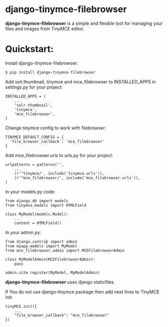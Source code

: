 django-tinymce-filebrowser
===

**django-tinymce-filebrowser** is a simple and flexible tool for managing your files and images from TinyMCE editor.

Quickstart:
===

Install django-tinymce-filebrowser:

    $ pip install django-tinymce-filebrowser

Add solr.thumbnail, tinymce and mce_filebrowser to INSTALLED_APPS in settings.py for your project:

    INSTALLED_APPS = (
        ...
        'solr.thumbnail',
        'tinymce',
        'mce_filebrowser',
    )
    
Change tinymce config to work with filebrowser:

    TINYMCE_DEFAULT_CONFIG = {
      'file_browser_callback': 'mce_filebrowser'
    }

Add mce_filebrowser.urls to urls.py for your project:

    urlpatterns = patterns('',
        ...
        (r'^tinymce/', include('tinymce.urls')),
        (r'^mce_filebrowser/', include('mce_filebrowser.urls')),
    )

In your models.py code:

    from django.db import models
    from tinymce.models import HTMLField

    class MyModel(models.Model):
        ...
        content = HTMLField()
        
In your admin.py:

    from django.contrib import admin
    from myapp.models import MyModel
    from mce_filebrowser.admin import MCEFilebrowserAdmin

    class MyModelAdmin(MCEFilebrowserAdmin):
        pass

    admin.site.register(MyModel, MyModelAdmin)

**django-tinymce-filebrowser** uses django staticfiles.


If You do not use django-tinymce package then add next lines to TinyMCE init:

    tinyMCE.init({
        ...
        "file_browser_callback": "mce_filebrowser"
    })
